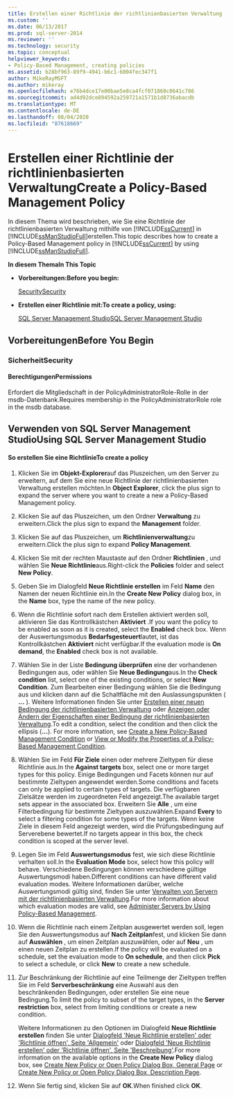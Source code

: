 ```yaml
---
title: Erstellen einer Richtlinie der richtlinienbasierten Verwaltung | Microsoft-Dokumentation
ms.custom: ''
ms.date: 06/13/2017
ms.prod: sql-server-2014
ms.reviewer: ''
ms.technology: security
ms.topic: conceptual
helpviewer_keywords:
- Policy-Based Management, creating policies
ms.assetid: b28bf963-89f9-4941-b6c1-6004fec347f1
author: MikeRayMSFT
ms.author: mikeray
ms.openlocfilehash: e76b4dce17e00bae5e8ca4fcf071868c0641c786
ms.sourcegitcommit: ad4d92dce894592a259721a1571b1d8736abacdb
ms.translationtype: MT
ms.contentlocale: de-DE
ms.lasthandoff: 08/04/2020
ms.locfileid: "87618669"
---
```

# <a name="create-a-policy-based-management-policy"></a><span data-ttu-id="091d5-102">Erstellen einer Richtlinie der richtlinienbasierten Verwaltung</span><span class="sxs-lookup"><span data-stu-id="091d5-102">Create a Policy-Based Management Policy</span></span>
  <span data-ttu-id="091d5-103">In diesem Thema wird beschrieben, wie Sie eine Richtlinie der richtlinienbasierten Verwaltung mithilfe von [!INCLUDE[ssCurrent](../../includes/sscurrent-md.md)] in [!INCLUDE[ssManStudioFull](../../includes/ssmanstudiofull-md.md)]erstellen.</span><span class="sxs-lookup"><span data-stu-id="091d5-103">This topic describes how to create a Policy-Based Management policy in [!INCLUDE[ssCurrent](../../includes/sscurrent-md.md)] by using [!INCLUDE[ssManStudioFull](../../includes/ssmanstudiofull-md.md)].</span></span>  
  
 <span data-ttu-id="091d5-104">**In diesem Thema**</span><span class="sxs-lookup"><span data-stu-id="091d5-104">**In This Topic**</span></span>  
  
-   <span data-ttu-id="091d5-105">**Vorbereitungen:**</span><span class="sxs-lookup"><span data-stu-id="091d5-105">**Before you begin:**</span></span>  
  
     [<span data-ttu-id="091d5-106">Security</span><span class="sxs-lookup"><span data-stu-id="091d5-106">Security</span></span>](#Security)  
  
-   <span data-ttu-id="091d5-107">**Erstellen einer Richtlinie mit:**</span><span class="sxs-lookup"><span data-stu-id="091d5-107">**To create a policy, using:**</span></span>  
  
     [<span data-ttu-id="091d5-108">SQL Server Management Studio</span><span class="sxs-lookup"><span data-stu-id="091d5-108">SQL Server Management Studio</span></span>](#SSMSProcedure)  
  
##  <a name="before-you-begin"></a><a name="BeforeYouBegin"></a> <span data-ttu-id="091d5-109">Vorbereitungen</span><span class="sxs-lookup"><span data-stu-id="091d5-109">Before You Begin</span></span>  
  
###  <a name="security"></a><a name="Security"></a> <span data-ttu-id="091d5-110">Sicherheit</span><span class="sxs-lookup"><span data-stu-id="091d5-110">Security</span></span>  
  
####  <a name="permissions"></a><a name="Permissions"></a> <span data-ttu-id="091d5-111">Berechtigungen</span><span class="sxs-lookup"><span data-stu-id="091d5-111">Permissions</span></span>  
 <span data-ttu-id="091d5-112">Erfordert die Mitgliedschaft in der PolicyAdministratorRole-Rolle in der msdb-Datenbank.</span><span class="sxs-lookup"><span data-stu-id="091d5-112">Requires membership in the PolicyAdministratorRole role in the msdb database.</span></span>  
  
##  <a name="using-sql-server-management-studio"></a><a name="SSMSProcedure"></a> <span data-ttu-id="091d5-113">Verwenden von SQL Server Management Studio</span><span class="sxs-lookup"><span data-stu-id="091d5-113">Using SQL Server Management Studio</span></span>  
  
#### <a name="to-create-a-policy"></a><span data-ttu-id="091d5-114">So erstellen Sie eine Richtlinie</span><span class="sxs-lookup"><span data-stu-id="091d5-114">To create a policy</span></span>  
  
1.  <span data-ttu-id="091d5-115">Klicken Sie im **Objekt-Explorer**auf das Pluszeichen, um den Server zu erweitern, auf dem Sie eine neue Richtlinie der richtlinienbasierten Verwaltung erstellen möchten.</span><span class="sxs-lookup"><span data-stu-id="091d5-115">In **Object Explorer**, click the plus sign to expand the server where you want to create a new a Policy-Based Management policy.</span></span>  
  
2.  <span data-ttu-id="091d5-116">Klicken Sie auf das Pluszeichen, um den Ordner **Verwaltung** zu erweitern.</span><span class="sxs-lookup"><span data-stu-id="091d5-116">Click the plus sign to expand the **Management** folder.</span></span>  
  
3.  <span data-ttu-id="091d5-117">Klicken Sie auf das Pluszeichen, um **Richtlinienverwaltung**zu erweitern.</span><span class="sxs-lookup"><span data-stu-id="091d5-117">Click the plus sign to expand **Policy Management**.</span></span>  
  
4.  <span data-ttu-id="091d5-118">Klicken Sie mit der rechten Maustaste auf den Ordner **Richtlinien** , und wählen Sie **Neue Richtlinie**aus.</span><span class="sxs-lookup"><span data-stu-id="091d5-118">Right-click the **Policies** folder and select **New Policy**.</span></span>  
  
5.  <span data-ttu-id="091d5-119">Geben Sie im Dialogfeld **Neue Richtlinie erstellen** im Feld **Name** den Namen der neuen Richtlinie ein.</span><span class="sxs-lookup"><span data-stu-id="091d5-119">In the **Create New Policy** dialog box, in the **Name** box, type the name of the new policy.</span></span>  
  
6.  <span data-ttu-id="091d5-120">Wenn die Richtlinie sofort nach dem Erstellen aktiviert werden soll, aktivieren Sie das Kontrollkästchen **Aktiviert** .</span><span class="sxs-lookup"><span data-stu-id="091d5-120">If you want the policy to be enabled as soon as it is created, select the **Enabled** check box.</span></span> <span data-ttu-id="091d5-121">Wenn der Auswertungsmodus **Bedarfsgesteuert**lautet, ist das Kontrollkästchen **Aktiviert** nicht verfügbar.</span><span class="sxs-lookup"><span data-stu-id="091d5-121">If the evaluation mode is **On demand**, the **Enabled** check box is not available.</span></span>  
  
7.  <span data-ttu-id="091d5-122">Wählen Sie in der Liste **Bedingung überprüfen** eine der vorhandenen Bedingungen aus, oder wählen Sie **Neue Bedingung**aus.</span><span class="sxs-lookup"><span data-stu-id="091d5-122">In the **Check condition** list, select one of the existing conditions, or select **New Condition**.</span></span> <span data-ttu-id="091d5-123">Zum Bearbeiten einer Bedingung wählen Sie die Bedingung aus und klicken dann auf die Schaltfläche mit den Auslassungspunkten ( **...** ). Weitere Informationen finden Sie unter [Erstellen einer neuen Bedingung der richtlinienbasierten Verwaltung](create-a-new-policy-based-management-condition.md) oder [Anzeigen oder Ändern der Eigenschaften einer Bedingung der richtlinienbasierten Verwaltung](view-or-modify-the-properties-of-a-policy-based-management-condition.md).</span><span class="sxs-lookup"><span data-stu-id="091d5-123">To edit a condition, select the condition and then click the ellipsis (**...**). For more information, see [Create a New Policy-Based Management Condition](create-a-new-policy-based-management-condition.md) or [View or Modify the Properties of a Policy-Based Management Condition](view-or-modify-the-properties-of-a-policy-based-management-condition.md).</span></span>  
  
8.  <span data-ttu-id="091d5-124">Wählen Sie im Feld **Für Ziele** einen oder mehrere Zieltypen für diese Richtlinie aus.</span><span class="sxs-lookup"><span data-stu-id="091d5-124">In the **Against targets** box, select one or more target types for this policy.</span></span> <span data-ttu-id="091d5-125">Einige Bedingungen und Facets können nur auf bestimmte Zieltypen angewendet werden.</span><span class="sxs-lookup"><span data-stu-id="091d5-125">Some conditions and facets can only be applied to certain types of targets.</span></span> <span data-ttu-id="091d5-126">Die verfügbaren Zielsätze werden im zugeordneten Feld angezeigt.</span><span class="sxs-lookup"><span data-stu-id="091d5-126">The available target sets appear in the associated box.</span></span> <span data-ttu-id="091d5-127">Erweitern Sie **Alle** , um eine Filterbedingung für bestimmte Zieltypen auszuwählen.</span><span class="sxs-lookup"><span data-stu-id="091d5-127">Expand **Every** to select a filtering condition for some types of the targets.</span></span> <span data-ttu-id="091d5-128">Wenn keine Ziele in diesem Feld angezeigt werden, wird die Prüfungsbedingung auf Serverebene bewertet.</span><span class="sxs-lookup"><span data-stu-id="091d5-128">If no targets appear in this box, the check condition is scoped at the server level.</span></span>  
  
9. <span data-ttu-id="091d5-129">Legen Sie im Feld **Auswertungsmodus** fest, wie sich diese Richtlinie verhalten soll.</span><span class="sxs-lookup"><span data-stu-id="091d5-129">In the **Evaluation Mode** box, select how this policy will behave.</span></span> <span data-ttu-id="091d5-130">Verschiedene Bedingungen können verschiedene gültige Auswertungsmodi haben.</span><span class="sxs-lookup"><span data-stu-id="091d5-130">Different conditions can have different valid evaluation modes.</span></span> <span data-ttu-id="091d5-131">Weitere Informationen darüber, welche Auswertungsmodi gültig sind, finden Sie unter [Verwalten von Servern mit der richtlinienbasierten Verwaltung](administer-servers-by-using-policy-based-management.md).</span><span class="sxs-lookup"><span data-stu-id="091d5-131">For more information about which evaluation modes are valid, see [Administer Servers by Using Policy-Based Management](administer-servers-by-using-policy-based-management.md).</span></span>  
  
10. <span data-ttu-id="091d5-132">Wenn die Richtlinie nach einem Zeitplan ausgewertet werden soll, legen Sie den Auswertungsmodus auf **Nach Zeitplan**fest, und klicken Sie dann auf **Auswählen** , um einen Zeitplan auszuwählen, oder auf **Neu** , um einen neuen Zeitplan zu erstellen.</span><span class="sxs-lookup"><span data-stu-id="091d5-132">If the policy will be evaluated on a schedule, set the evaluation mode to **On schedule**, and then click **Pick** to select a schedule, or click **New** to create a new schedule.</span></span>  
  
11. <span data-ttu-id="091d5-133">Zur Beschränkung der Richtlinie auf eine Teilmenge der Zieltypen treffen Sie im Feld **Serverbeschränkung** eine Auswahl aus den beschränkenden Bedingungen, oder erstellen Sie eine neue Bedingung.</span><span class="sxs-lookup"><span data-stu-id="091d5-133">To limit the policy to subset of the target types, in the **Server restriction** box, select from limiting conditions or create a new condition.</span></span>  
  
     <span data-ttu-id="091d5-134">Weitere Informationen zu den Optionen im Dialogfeld **Neue Richtlinie erstellen** finden Sie unter [Dialogfeld 'Neue Richtlinie erstellen' oder 'Richtlinie öffnen', Seite 'Allgemein'](../../integration-services/general-page-of-integration-services-designers-options.md) oder [Dialogfeld 'Neue Richtlinie erstellen' oder 'Richtlinie öffnen', Seite 'Beschreibung'](create-new-policy-or-open-policy-dialog-box-description-page.md).</span><span class="sxs-lookup"><span data-stu-id="091d5-134">For more information on the available options in the **Create New Policy** dialog box, see [Create New Policy or Open Policy Dialog Box, General Page](../../integration-services/general-page-of-integration-services-designers-options.md) or [Create New Policy or Open Policy Dialog Box, Description Page](create-new-policy-or-open-policy-dialog-box-description-page.md).</span></span>  
  
12. <span data-ttu-id="091d5-135">Wenn Sie fertig sind, klicken Sie auf **OK**.</span><span class="sxs-lookup"><span data-stu-id="091d5-135">When finished click **OK**.</span></span>  
  
  

